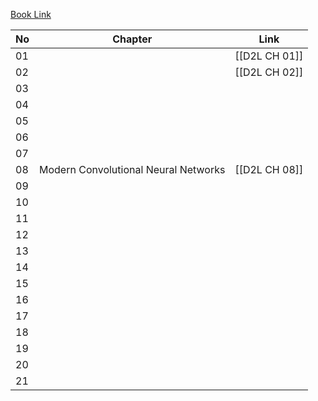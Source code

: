 [Book Link](https://d2l.ai)

| No  | Chapter                              | Link      |
| --- | ------------------------------------ | --------- |
| 01  |                                      | [[D2L CH 01]] |
| 02  |                                      | [[D2L CH 02]] |
| 03  |                                      |           |
| 04  |                                      |           |
| 05  |                                      |           |
| 06  |                                      |           |
| 07  |                                      |           |
| 08  | Modern Convolutional Neural Networks | [[D2L CH 08]] |
| 09  |                                      |           |
| 10  |                                      |           |
| 11  |                                      |           |
| 12  |                                      |           |
| 13  |                                      |           |
| 14  |                                      |           |
| 15  |                                      |           |
| 16  |                                      |           |
| 17  |                                      |           |
| 18  |                                      |           |
| 19  |                                      |           |
| 20  |                                      |           |
| 21  |                                      |           |


